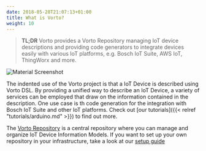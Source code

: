 ```yaml
---
date: 2018-05-28T21:07:13+01:00
title: What is Vorto?
weight: 10
---
```


> **TL;DR** Vorto provides a Vorto Repository managing IoT device descriptions and providing code generators to integrate devices easily with various IoT platforms, e.g. Bosch IoT Suite, AWS IoT, ThingWorx and more.

![Material Screenshot](/images/vorto_cover.png)
	
The indented use of the Vorto project is that a IoT Device is described using  Vorto DSL. 
By providing a unified way to describe an IoT Device, a variety of services can be employed that draw on the information contained in the description. One use case is th code generation for the integration with Bosch IoT Suite and other IoT platforms. Check out [our tutorials]({{< relref "tutorials/arduino.md" >}}) to find out more.

The [Vorto Repository](http://vorto.eclipse.org) is a central repository where you can manage and organize IoT Device Information Models. If you want to set up your own repository in your infrastructure, take a look at our [setup guide](https://github.com/eclipse/vorto/tree/development/repository/repository-web) 


